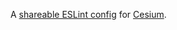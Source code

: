 A [shareable ESLint config](http://eslint.org/docs/developer-guide/shareable-configs) for [Cesium](https://cesiumjs.org/).

